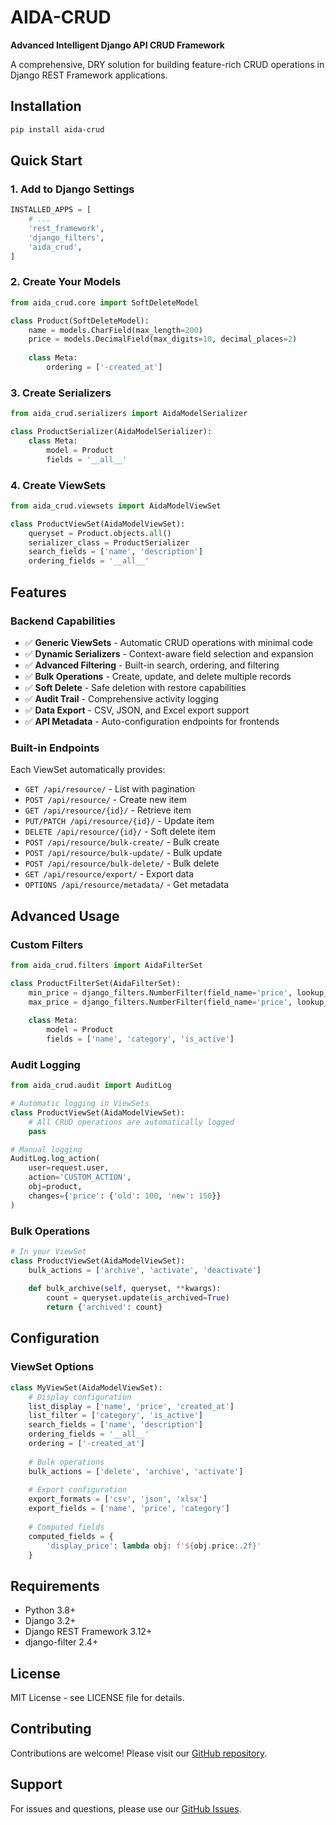 # AIDA-CRUD

**Advanced Intelligent Django API CRUD Framework**

A comprehensive, DRY solution for building feature-rich CRUD operations in Django REST Framework applications.

## Installation

```bash
pip install aida-crud
```

## Quick Start

### 1. Add to Django Settings

```python
INSTALLED_APPS = [
    # ...
    'rest_framework',
    'django_filters',
    'aida_crud',
]
```

### 2. Create Your Models

```python
from aida_crud.core import SoftDeleteModel

class Product(SoftDeleteModel):
    name = models.CharField(max_length=200)
    price = models.DecimalField(max_digits=10, decimal_places=2)
    
    class Meta:
        ordering = ['-created_at']
```

### 3. Create Serializers

```python
from aida_crud.serializers import AidaModelSerializer

class ProductSerializer(AidaModelSerializer):
    class Meta:
        model = Product
        fields = '__all__'
```

### 4. Create ViewSets

```python
from aida_crud.viewsets import AidaModelViewSet

class ProductViewSet(AidaModelViewSet):
    queryset = Product.objects.all()
    serializer_class = ProductSerializer
    search_fields = ['name', 'description']
    ordering_fields = '__all__'
```

## Features

### Backend Capabilities

- ✅ **Generic ViewSets** - Automatic CRUD operations with minimal code
- ✅ **Dynamic Serializers** - Context-aware field selection and expansion
- ✅ **Advanced Filtering** - Built-in search, ordering, and filtering
- ✅ **Bulk Operations** - Create, update, and delete multiple records
- ✅ **Soft Delete** - Safe deletion with restore capabilities
- ✅ **Audit Trail** - Comprehensive activity logging
- ✅ **Data Export** - CSV, JSON, and Excel export support
- ✅ **API Metadata** - Auto-configuration endpoints for frontends

### Built-in Endpoints

Each ViewSet automatically provides:

- `GET /api/resource/` - List with pagination
- `POST /api/resource/` - Create new item
- `GET /api/resource/{id}/` - Retrieve item
- `PUT/PATCH /api/resource/{id}/` - Update item
- `DELETE /api/resource/{id}/` - Soft delete item
- `POST /api/resource/bulk-create/` - Bulk create
- `POST /api/resource/bulk-update/` - Bulk update
- `POST /api/resource/bulk-delete/` - Bulk delete
- `GET /api/resource/export/` - Export data
- `OPTIONS /api/resource/metadata/` - Get metadata

## Advanced Usage

### Custom Filters

```python
from aida_crud.filters import AidaFilterSet

class ProductFilterSet(AidaFilterSet):
    min_price = django_filters.NumberFilter(field_name='price', lookup_expr='gte')
    max_price = django_filters.NumberFilter(field_name='price', lookup_expr='lte')
    
    class Meta:
        model = Product
        fields = ['name', 'category', 'is_active']
```

### Audit Logging

```python
from aida_crud.audit import AuditLog

# Automatic logging in ViewSets
class ProductViewSet(AidaModelViewSet):
    # All CRUD operations are automatically logged
    pass

# Manual logging
AuditLog.log_action(
    user=request.user,
    action='CUSTOM_ACTION',
    obj=product,
    changes={'price': {'old': 100, 'new': 150}}
)
```

### Bulk Operations

```python
# In your ViewSet
class ProductViewSet(AidaModelViewSet):
    bulk_actions = ['archive', 'activate', 'deactivate']
    
    def bulk_archive(self, queryset, **kwargs):
        count = queryset.update(is_archived=True)
        return {'archived': count}
```

## Configuration

### ViewSet Options

```python
class MyViewSet(AidaModelViewSet):
    # Display configuration
    list_display = ['name', 'price', 'created_at']
    list_filter = ['category', 'is_active']
    search_fields = ['name', 'description']
    ordering_fields = '__all__'
    ordering = ['-created_at']
    
    # Bulk operations
    bulk_actions = ['delete', 'archive', 'activate']
    
    # Export configuration
    export_formats = ['csv', 'json', 'xlsx']
    export_fields = ['name', 'price', 'category']
    
    # Computed fields
    computed_fields = {
        'display_price': lambda obj: f'${obj.price:.2f}'
    }
```

## Requirements

- Python 3.8+
- Django 3.2+
- Django REST Framework 3.12+
- django-filter 2.4+

## License

MIT License - see LICENSE file for details.

## Contributing

Contributions are welcome! Please visit our [GitHub repository](https://github.com/hmesfin/aida-crud).

## Support

For issues and questions, please use our [GitHub Issues](https://github.com/hmesfin/aida-crud/issues).